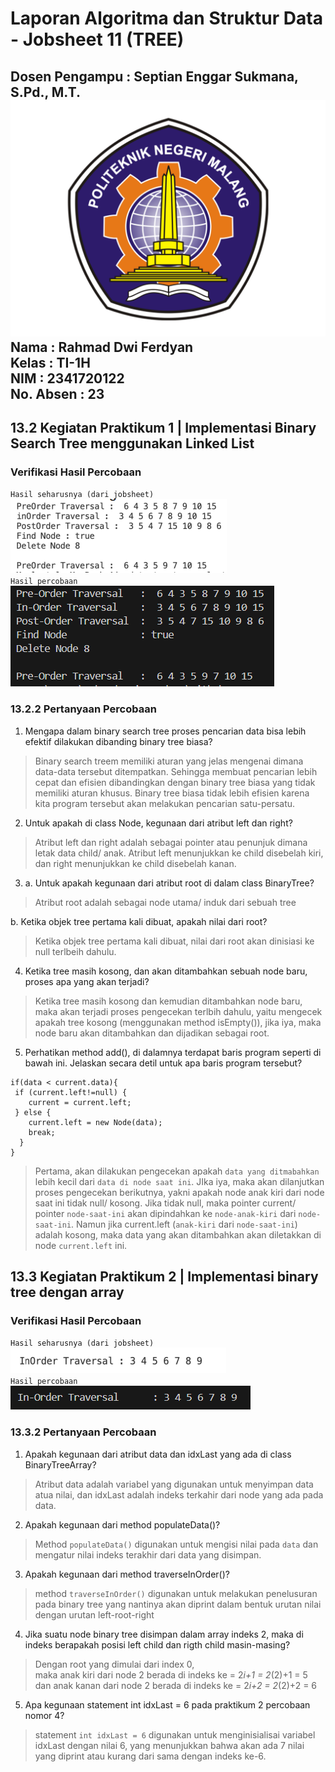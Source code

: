 # Laporan Algoritma dan Struktur Data - Jobsheet 11 (TREE)
Dosen Pengampu : Septian Enggar Sukmana, S.Pd., M.T.  
![alt text](POLINEMA-LOGO.png)
Nama : Rahmad Dwi Ferdyan  
Kelas : TI-1H  
NIM : 2341720122  
No. Absen : 23  
-
## 13.2 Kegiatan Praktikum 1 | Implementasi Binary Search Tree menggunakan Linked List 
### Verifikasi Hasil Percobaan   
`Hasil seharusnya (dari jobsheet) `   
![alt text](image-1.png)  
`Hasil percobaan`    
![alt text](image.png)
### 13.2.2 Pertanyaan Percobaan
1. Mengapa dalam binary search tree proses pencarian data bisa lebih efektif dilakukan dibanding binary tree biasa?
> Binary search treem memiliki aturan yang jelas mengenai dimana data-data tersebut ditempatkan. Sehingga membuat pencarian lebih cepat dan efisien dibandingkan dengan binary tree biasa yang tidak memiliki aturan khusus. Binary tree biasa tidak lebih efisien  karena kita program tersebut akan melakukan pencarian satu-persatu.

2. Untuk apakah di class Node, kegunaan dari atribut left dan right?
> Atribut left dan right adalah sebagai pointer atau penunjuk dimana letak data child/ anak. Atribut left menunjukkan ke child disebelah kiri, dan right menunjukkan ke child disebelah kanan.

3. a. Untuk apakah kegunaan dari atribut root di dalam class BinaryTree? 
>  Atribut root adalah sebagai node utama/ induk dari sebuah tree  

b. Ketika objek tree pertama kali dibuat, apakah nilai dari root?
> Ketika objek tree pertama kali dibuat, nilai dari root akan dinisiasi ke null terlbeih dahulu.
4. Ketika tree masih kosong, dan akan ditambahkan sebuah node baru, proses apa yang akan terjadi?
> Ketika tree masih kosong dan kemudian ditambahkan node baru, maka akan terjadi proses pengecekan terlbih dahulu, yaitu mengecek apakah tree kosong (menggunakan method isEmpty()), jika iya, maka node baru akan ditambahkan dan dijadikan sebagai root.
5. Perhatikan method add(), di dalamnya terdapat baris program seperti di bawah ini. Jelaskan secara detil untuk apa baris program tersebut?

```
if(data < current.data){
 if (current.left!=null) {
    current = current.left;
 } else {
    current.left = new Node(data);
    break;
  }
}
```
> Pertama, akan dilakukan pengecekan apakah `data yang ditmabahkan` lebih kecil dari `data di node saat ini`. JIka iya, maka akan dilanjutkan proses pengecekan berikutnya, yakni apakah node anak kiri dari node saat ini tidak null/ kosong. Jika tidak null, maka pointer current/ pointer `node-saat-ini` akan dipindahkan ke `node-anak-kiri` dari `node-saat-ini`. Namun jika current.left (`anak-kiri` dari `node-saat-ini`) adalah kosong, maka data yang akan ditambahkan akan diletakkan di node `current.left` ini.

## 13.3 Kegiatan Praktikum 2 | Implementasi binary tree dengan array
### Verifikasi Hasil Percobaan   
`Hasil seharusnya (dari jobsheet)`   
 ![alt text](image-3.png)  
`Hasil percobaan`    
![alt text](image-2.png)  

### 13.3.2 Pertanyaan Percobaan
1. Apakah kegunaan dari atribut data dan idxLast yang ada di class BinaryTreeArray?
> Atribut data adalah variabel yang digunakan untuk menyimpan data atua nilai, dan idxLast adalah indeks terkahir dari node yang ada pada data.
2. Apakah kegunaan dari method populateData()?
> Method `populateData()` digunakan untuk mengisi nilai pada `data` dan mengatur nilai indeks terakhir dari data yang disimpan.
3. Apakah kegunaan dari method traverseInOrder()?
> method `traverseInOrder()` digunakan untuk melakukan penelusuran pada binary tree yang nantinya akan diprint dalam bentuk urutan nilai dengan urutan left-root-right
4. Jika suatu node binary tree disimpan dalam array indeks 2, maka di indeks berapakah posisi left child dan rigth child masin-masing?
> Dengan root yang dimulai dari index 0,   
maka anak kiri dari node 2 berada di indeks ke  = 2*i+1 = 2*(2)+1 = 5  
dan anak kanan dari node 2 berada di indeks ke  = 2*i+2 = 2*(2)+2 = 6
5. Apa kegunaan statement int idxLast = 6 pada praktikum 2 percobaan nomor 4?
> statement `int idxLast = 6` digunakan untuk menginisialisai variabel idxLast dengan nilai 6, yang menunjukkan bahwa akan ada 7 nilai yang diprint atau kurang dari sama dengan indeks ke-6.